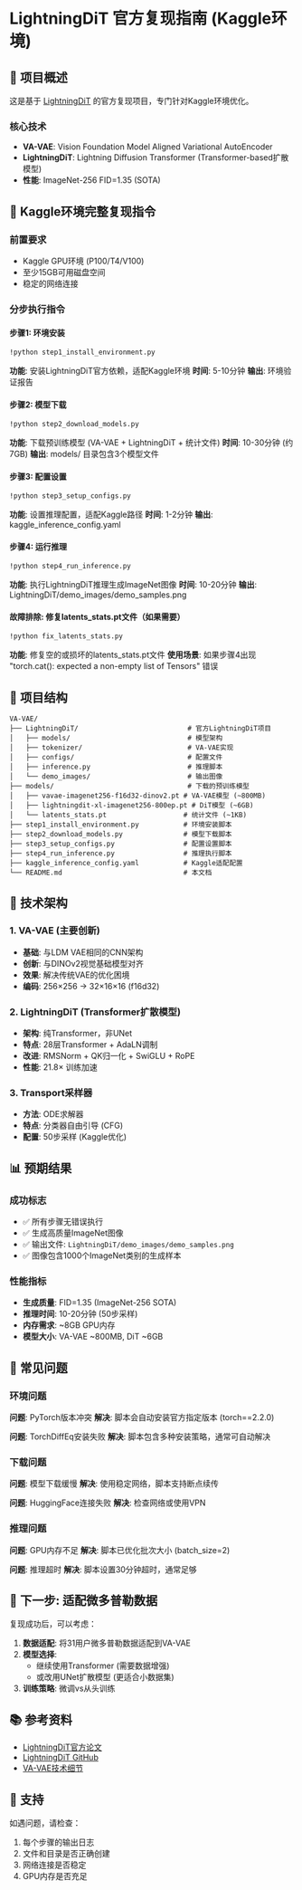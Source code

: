 # LightningDiT 官方复现指南 (Kaggle环境)

## 🎯 项目概述

这是基于 [LightningDiT](https://github.com/hustvl/LightningDiT) 的官方复现项目，专门针对Kaggle环境优化。

### 核心技术
- **VA-VAE**: Vision Foundation Model Aligned Variational AutoEncoder
- **LightningDiT**: Lightning Diffusion Transformer (Transformer-based扩散模型)
- **性能**: ImageNet-256 FID=1.35 (SOTA)

## 🚀 Kaggle环境完整复现指令

### 前置要求
- Kaggle GPU环境 (P100/T4/V100)
- 至少15GB可用磁盘空间
- 稳定的网络连接

### 分步执行指令

#### 步骤1: 环境安装
```bash
!python step1_install_environment.py
```
**功能**: 安装LightningDiT官方依赖，适配Kaggle环境
**时间**: 5-10分钟
**输出**: 环境验证报告

#### 步骤2: 模型下载  
```bash
!python step2_download_models.py
```
**功能**: 下载预训练模型 (VA-VAE + LightningDiT + 统计文件)
**时间**: 10-30分钟 (约7GB)
**输出**: models/ 目录包含3个模型文件

#### 步骤3: 配置设置
```bash
!python step3_setup_configs.py
```
**功能**: 设置推理配置，适配Kaggle路径
**时间**: 1-2分钟
**输出**: kaggle_inference_config.yaml

#### 步骤4: 运行推理
```bash
!python step4_run_inference.py
```
**功能**: 执行LightningDiT推理生成ImageNet图像
**时间**: 10-20分钟
**输出**: LightningDiT/demo_images/demo_samples.png

#### 故障排除: 修复latents_stats.pt文件（如果需要）
```bash
!python fix_latents_stats.py
```
**功能**: 修复空的或损坏的latents_stats.pt文件
**使用场景**: 如果步骤4出现 "torch.cat(): expected a non-empty list of Tensors" 错误

## 📁 项目结构

```
VA-VAE/
├── LightningDiT/                           # 官方LightningDiT项目
│   ├── models/                             # 模型架构
│   ├── tokenizer/                          # VA-VAE实现
│   ├── configs/                            # 配置文件
│   ├── inference.py                        # 推理脚本
│   └── demo_images/                        # 输出图像
├── models/                                 # 下载的预训练模型
│   ├── vavae-imagenet256-f16d32-dinov2.pt # VA-VAE模型 (~800MB)
│   ├── lightningdit-xl-imagenet256-800ep.pt # DiT模型 (~6GB)
│   └── latents_stats.pt                   # 统计文件 (~1KB)
├── step1_install_environment.py           # 环境安装脚本
├── step2_download_models.py               # 模型下载脚本
├── step3_setup_configs.py                 # 配置设置脚本
├── step4_run_inference.py                 # 推理执行脚本
├── kaggle_inference_config.yaml           # Kaggle适配配置
└── README.md                              # 本文档
```

## 🔧 技术架构

### 1. VA-VAE (主要创新)
- **基础**: 与LDM VAE相同的CNN架构
- **创新**: 与DINOv2视觉基础模型对齐
- **效果**: 解决传统VAE的优化困境
- **编码**: 256×256 → 32×16×16 (f16d32)

### 2. LightningDiT (Transformer扩散模型)
- **架构**: 纯Transformer，非UNet
- **特点**: 28层Transformer + AdaLN调制
- **改进**: RMSNorm + QK归一化 + SwiGLU + RoPE
- **性能**: 21.8× 训练加速

### 3. Transport采样器
- **方法**: ODE求解器
- **特点**: 分类器自由引导 (CFG)
- **配置**: 50步采样 (Kaggle优化)

## 📊 预期结果

### 成功标志
- ✅ 所有步骤无错误执行
- ✅ 生成高质量ImageNet图像
- ✅ 输出文件: `LightningDiT/demo_images/demo_samples.png`
- ✅ 图像包含1000个ImageNet类别的生成样本

### 性能指标
- **生成质量**: FID=1.35 (ImageNet-256 SOTA)
- **推理时间**: 10-20分钟 (50步采样)
- **内存需求**: ~8GB GPU内存
- **模型大小**: VA-VAE ~800MB, DiT ~6GB

## 🐛 常见问题

### 环境问题
**问题**: PyTorch版本冲突
**解决**: 脚本会自动安装官方指定版本 (torch==2.2.0)

**问题**: TorchDiffEq安装失败
**解决**: 脚本包含多种安装策略，通常可自动解决

### 下载问题
**问题**: 模型下载缓慢
**解决**: 使用稳定网络，脚本支持断点续传

**问题**: HuggingFace连接失败
**解决**: 检查网络或使用VPN

### 推理问题
**问题**: GPU内存不足
**解决**: 脚本已优化批次大小 (batch_size=2)

**问题**: 推理超时
**解决**: 脚本设置30分钟超时，通常足够

## 🎯 下一步: 适配微多普勒数据

复现成功后，可以考虑：

1. **数据适配**: 将31用户微多普勒数据适配到VA-VAE
2. **模型选择**: 
   - 继续使用Transformer (需要数据增强)
   - 或改用UNet扩散模型 (更适合小数据集)
3. **训练策略**: 微调vs从头训练

## 📚 参考资料

- [LightningDiT官方论文](https://arxiv.org/abs/2412.09958)
- [LightningDiT GitHub](https://github.com/hustvl/LightningDiT)
- [VA-VAE技术细节](https://github.com/hustvl/LightningDiT/tree/main/vavae)

## 🤝 支持

如遇问题，请检查：
1. 每个步骤的输出日志
2. 文件和目录是否正确创建
3. 网络连接是否稳定
4. GPU内存是否充足
